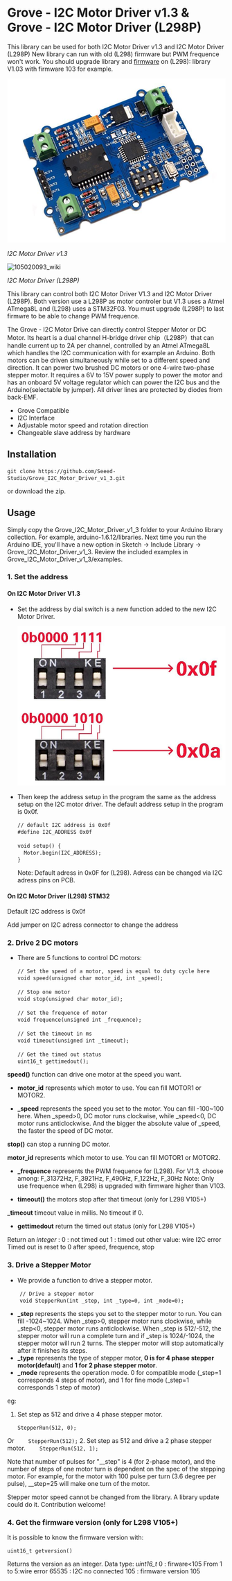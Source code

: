 # Grove - I2C Motor Driver v1.3 & Grove - I2C Motor Driver (L298P)
This library can be used for both I2C Motor Driver v1.3 and I2C Motor Driver (L298P)
New library can run with old (L298) firmware but PWM frequence won't work. You should upgrade library and [firmware](../../../grove_stm32f030/tree/master/firmware/) on (L298): library V1.03 with firmware 103 for example.

![](https://raw.githubusercontent.com/SeeedDocument/Grove-I2C_Motor_Driver_V1.3/master/img/I2CMotorDriver_New.jpg)

*I2C Motor Driver v1.3*

![105020093_wiki](https://github.com/benppppp/Grove_I2C_Motor_Driver_v1_3/assets/170195651/d3bcfffb-89fe-431c-9900-b96b2edcdd44)

*I2C Motor Driver (L298P)*

This library can control both I2C Motor Driver V1.3 and I2C Motor Driver (L298P). Both version use a L298P as motor controler but V1.3 uses a Atmel ATmega8L and (L298) uses a STM32F03.
You must upgrade (L298P) to last firmwre to be able to change PWM frequence.

The Grove - I2C Motor Drive can directly control Stepper Motor or DC Motor. Its heart is a dual channel H-bridge driver chip（L298P）that can handle current up to 2A per channel, controlled by an Atmel ATmega8L which handles the I2C communication with for example an Arduino. Both motors can be driven simultaneously while set to a different speed and direction. It can power two brushed DC motors or one 4-wire two-phase stepper motor. It requires a 6V to 15V power supply to power the motor and has an onboard 5V voltage regulator which can power the I2C bus and the Arduino(selectable by jumper). All driver lines are protected by diodes from back-EMF.

- Grove Compatible
- I2C Interface
- Adjustable motor speed and rotation direction
- Changeable slave address by hardware


## Installation

```
git clone https://github.com/Seeed-Studio/Grove_I2C_Motor_Driver_v1_3.git
```
or download the zip.

## Usage

Simply copy the Grove_I2C_Motor_Driver_v1_3 folder to your Arduino library collection. For example, arduino-1.6.12/libraries. Next time you run the Arduino IDE, you'll have a new option in Sketch -> Include Library -> Grove_I2C_Motor_Driver_v1_3. Review the included examples in Grove_I2C_Motor_Driver_v1_3/examples.

### 1. Set the address 

#### On I2C Motor Driver V1.3

- Set the address by dial switch is a new function added to the new I2C Motor Driver.

    ![](https://raw.githubusercontent.com/SeeedDocument/Grove-I2C_Motor_Driver_V1.3/master/img/I2CMotorDriver-9.jpg)

- Then keep the address setup in the program the same as the address setup on the I2C motor driver. The default address setup in the program is 0x0f.
    ```
    // default I2C address is 0x0f
    #define I2C_ADDRESS 0x0f

    void setup() {
      Motor.begin(I2C_ADDRESS);
    }
    ```
    Note: Default adress in 0x0F for (L298). Adress can be changed via I2C adress pins on PCB.

#### On I2C Motor Driver (L298) STM32

Default I2C address is 0x0f

Add jumper on I2C adress connector to change the address


### 2. Drive 2 DC motors

- There are 5 functions to control DC motors:
    ```
    // Set the speed of a motor, speed is equal to duty cycle here
    void speed(unsigned char motor_id, int _speed);

    // Stop one motor
    void stop(unsigned char motor_id);

    // Set the frequence of motor
    void frequence(unsigned int _frequence);

    // Set the timeout in ms
    void timeout(unsigned int _timeout);

    // Get the timed out status
    uint16_t gettimedout();   
    ```
**speed()** function can drive one motor at the speed you want.

- **motor_id** represents which motor to use. You can fill MOTOR1 or MOTOR2.

- **_speed** represents the speed you set to the motor. You can fill -100~100 here. When _speed>0, DC motor runs clockwise, while _speed<0, DC motor runs anticlockwise. And the bigger the absolute value of _speed, the faster the speed of DC motor.

**stop()** can stop a running DC motor.

**motor_id** represents which motor to use. You can fill MOTOR1 or MOTOR2.

- **_frequence** represents the PWM frequence for (L298). For V1.3, choose among: F_31372Hz, F_3921Hz, F_490Hz, F_122Hz, F_30Hz
Note: Only use frequence when (L298) is upgraded with firmware higher than V103.

- **timeout()** the motors stop after that timeout (only for L298 V105+)

**_timeout** timeout value in millis. No timeout if 0.

- **gettimedout** return the timed out status (only for L298 V105+)

Return an *integer* :
    0 : not timed out
    1 : timed out
    other value: wire I2C error
Timed out is reset to 0 after speed, frequence, stop

### 3. Drive a Stepper Motor

- We provide a function to drive a stepper motor. 
```
    // Drive a stepper motor
    void StepperRun(int _step, int _type=0, int _mode=0);
```
- **_step** represents the steps you set to the stepper motor to run. You can fill -1024~1024. When _step>0, stepper motor runs clockwise, while _step<0, stepper motor runs anticlockwise. When _step is 512/-512, the stepper motor will run a complete turn and if _step is 1024/-1024, the stepper motor will run 2 turns. The stepper motor will stop automatically after it finishes its steps.
- **_type** represents the type of stepper motor, __0 is for 4 phase stepper motor(default)__ and __1 for 2 phase stepper motor__.
- **_mode** represents the operation mode. 0 for compatible mode (_step=1 corresponds 4 steps of motor), and 1 for fine mode (_step=1 corresponds 1 step of motor)

eg:

1. Set step as 512 and drive a 4 phase stepper motor.
    ```    
    StepperRun(512, 0);
    ```
Or
    ```    
    StepperRun(512);
    ```
2. Set step as 512 and drive a 2 phase stepper motor.
    ```    
    StepperRun(512, 1);
    ```

Note that number of pulses for "__step" is 4 (for 2-phase motor), and the number of steps of one motor turn is dependent on the spec of the stepping motor. For example, for the motor with 100 pulse per turn (3.6 degree per pulse), __step=25 will make one turn of the motor.

Stepper motor speed cannot be changed from the library. A library update could do it. Contribution welcome!

### 4. Get the firmware version (only for L298 V105+)

It is possible to know the firmware version with:
```
uint16_t getversion()
```
Returns the version as an integer. Data type: *uint16_t*
0 : firware<105
From 1 to 5:wire error
65535 : I2C no connected
105 : firmware version 105
